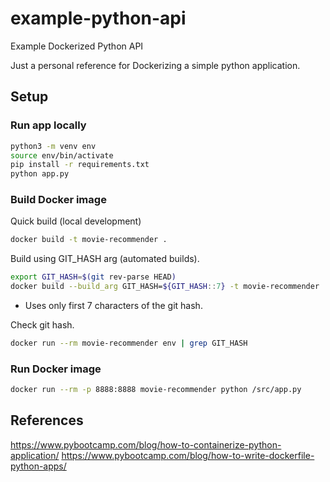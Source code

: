 # example-python-api
Example Dockerized Python API

Just a personal reference for Dockerizing a simple python application.

## Setup
### Run app locally
```bash
python3 -m venv env
source env/bin/activate
pip install -r requirements.txt
python app.py
```


### Build Docker image
Quick build (local development)
```bash
docker build -t movie-recommender .
```

Build using GIT_HASH arg (automated builds).
```bash
export GIT_HASH=$(git rev-parse HEAD)
docker build --build_arg GIT_HASH=${GIT_HASH::7} -t movie-recommender .
```

* Uses only first 7 characters of the git hash.

Check git hash.
```bash
docker run --rm movie-recommender env | grep GIT_HASH
```


### Run Docker image
```bash
docker run --rm -p 8888:8888 movie-recommender python /src/app.py
```

## References
https://www.pybootcamp.com/blog/how-to-containerize-python-application/
https://www.pybootcamp.com/blog/how-to-write-dockerfile-python-apps/
